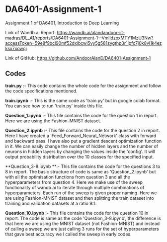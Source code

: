 # DA6401-Assignment-1
Assignment 1 of DA6401, Introduction to Deep Learning

Link of Wandb.ai Report: https://wandb.ai/alandandoor-iit-madras/DL_A1/reports/DA6401-Assignment-1--VmlldzoxMTY1MzU3Nw?accessToken=59e8f9bcl90mf52dxibcwi5vy5g581zygthp3r1lpfc7j0k8vl1k4ezksx7xowqj

Link of GitHub: https://github.com/AndoorAlanD/DA6401-Assignment-1

Codes
-----
**train.py**  :- This code contains the whole code for the assignment and follow the code specifications mentioned.

**train.ipynb** :- This is the same code as 'train.py' but in google colab format. You can see how to run 'train.py' inside this file.

**Question_1.ipynb** :- This file contains the code for the question 1 in report. Here we are using the Fashion-MNIST dataset.

**Question_2.ipynb** :- This file contains the code for the question 2 in report. Here I have created a 'Feed_Forward_Neural_Network' class with forward and backward pass. I have also put a gradient descent optimization function in it. We can easily change the number of hidden layers and the number of neurons in hidden layers by changing the values inside the 'config'. It will output probability distribution over the 10 classes for the specified input. 

**Question_3-8.ipynb **:- This file contains the code for the questions 3 to 8 in report. The basic structure of code is same as 'Question_2.ipynb' but with all the optimisation functions from question 3 and all the hyperparameters from question 4. Here we make use of the sweep functionality of wandb.ai to iterate through multiple combinations of hyperparameters. Each run of the sweep is given proper naming. Here we are using Fashion-MNIST dataset and then splitting the train dataset into training and validation datasets at a ratio 9:1.

**Question_10.ipynb** :- This file contains the code for the question 10 in report. The code is same as the code 'Question_3-8.ipynb', the difference is that here we are using the MNIST dataset (not Fashion-MNIST) and instead of calling a sweep we are just calling 3 runs for the set of hyperparameters that gave best accuracy we I called the sweep in early codes.
